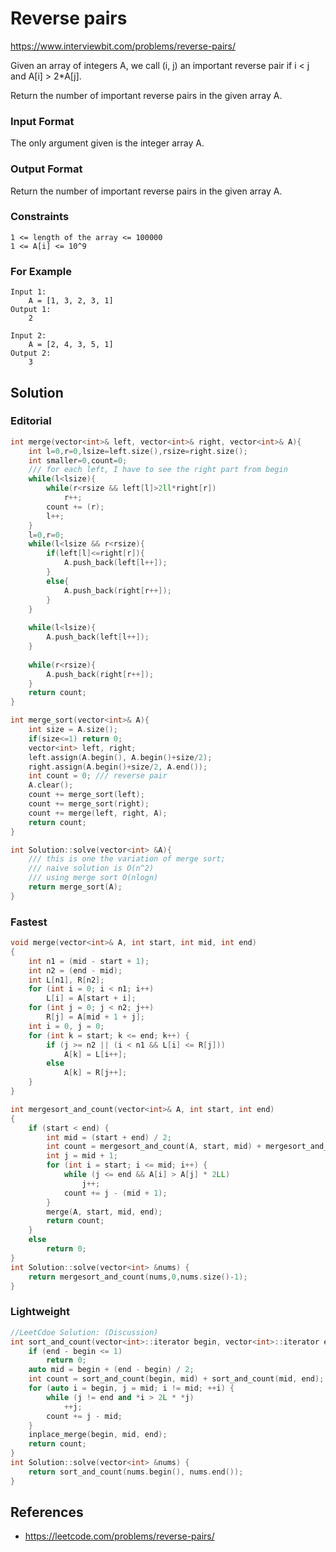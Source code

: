 # Reverse pairs

https://www.interviewbit.com/problems/reverse-pairs/


Given an array of integers A, we call (i, j) an important reverse pair if i < j and A[i] > 2*A[j].

Return the number of important reverse pairs in the given array A.

### Input Format

The only argument given is the integer array A.
### Output Format

Return the number of important reverse pairs in the given array A.
### Constraints
```
1 <= length of the array <= 100000
1 <= A[i] <= 10^9 
```
### For Example
```
Input 1:
    A = [1, 3, 2, 3, 1]
Output 1:
    2

Input 2:
    A = [2, 4, 3, 5, 1]
Output 2:
    3
```

## Solution
### Editorial
```cpp
int merge(vector<int>& left, vector<int>& right, vector<int>& A){
    int l=0,r=0,lsize=left.size(),rsize=right.size();
    int smaller=0,count=0;
    /// for each left, I have to see the right part from begin
    while(l<lsize){
        while(r<rsize && left[l]>2ll*right[r])
            r++;
        count += (r);
        l++;
    }
    l=0,r=0;
    while(l<lsize && r<rsize){
        if(left[l]<=right[r]){
            A.push_back(left[l++]);
        }
        else{
            A.push_back(right[r++]);
        }
    }
    
    while(l<lsize){
        A.push_back(left[l++]);
    }
    
    while(r<rsize){
        A.push_back(right[r++]);
    }
    return count;
}

int merge_sort(vector<int>& A){
    int size = A.size();
    if(size<=1) return 0;
    vector<int> left, right;
    left.assign(A.begin(), A.begin()+size/2);
    right.assign(A.begin()+size/2, A.end());
    int count = 0; /// reverse pair
    A.clear();
    count += merge_sort(left);
    count += merge_sort(right);
    count += merge(left, right, A);
    return count;
}

int Solution::solve(vector<int> &A){
    /// this is one the variation of merge sort;
    /// naive solution is O(n^2)
    /// using merge sort O(nlogn)
    return merge_sort(A);
}
```

### Fastest
```cpp
void merge(vector<int>& A, int start, int mid, int end)
{
    int n1 = (mid - start + 1);
    int n2 = (end - mid);
    int L[n1], R[n2];
    for (int i = 0; i < n1; i++)
        L[i] = A[start + i];
    for (int j = 0; j < n2; j++)
        R[j] = A[mid + 1 + j];
    int i = 0, j = 0;
    for (int k = start; k <= end; k++) {
        if (j >= n2 || (i < n1 && L[i] <= R[j]))
            A[k] = L[i++];
        else
            A[k] = R[j++];
    }
}

int mergesort_and_count(vector<int>& A, int start, int end)
{
    if (start < end) {
        int mid = (start + end) / 2;
        int count = mergesort_and_count(A, start, mid) + mergesort_and_count(A, mid + 1, end);
        int j = mid + 1;
        for (int i = start; i <= mid; i++) {
            while (j <= end && A[i] > A[j] * 2LL)
                j++;
            count += j - (mid + 1);
        }
        merge(A, start, mid, end);
        return count;
    }
    else
        return 0;
}
int Solution::solve(vector<int> &nums) {
    return mergesort_and_count(nums,0,nums.size()-1);
}
```

### Lightweight
```cpp
//LeetCdoe Solution: (Discussion)
int sort_and_count(vector<int>::iterator begin, vector<int>::iterator end) {
    if (end - begin <= 1)
        return 0;
    auto mid = begin + (end - begin) / 2;
    int count = sort_and_count(begin, mid) + sort_and_count(mid, end);
    for (auto i = begin, j = mid; i != mid; ++i) {
        while (j != end and *i > 2L * *j)
            ++j;
        count += j - mid;
    }
    inplace_merge(begin, mid, end);
    return count;
}
int Solution::solve(vector<int> &nums) {
    return sort_and_count(nums.begin(), nums.end());
}
```

## References
* https://leetcode.com/problems/reverse-pairs/

